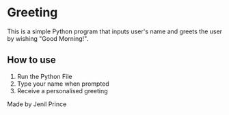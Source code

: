 # Greeting
This is a simple Python program that inputs user's name and greets the user by wishing "Good Morning!".
## How to use
1. Run the Python File
2. Type your name when prompted
3. Receive a personalised greeting

Made by Jenil Prince
